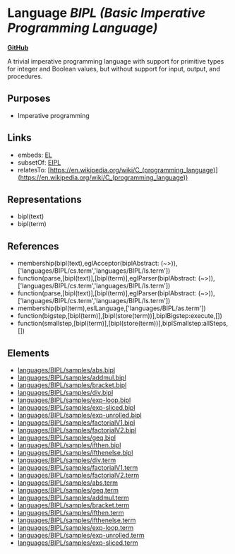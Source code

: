 # Language _BIPL (Basic Imperative Programming Language)_
**[GitHub](https://github.com/softlang/yas/blob/master/languages/BIPL)**

A trivial imperative programming language with support for primitive types for integer and Boolean values, but without support for input, output, and procedures.

## Purposes
* Imperative programming

## Links
* embeds: [EL](http://softlang.github.io/yas/languages/EL.html)
* subsetOf: [EIPL](http://softlang.github.io/yas/languages/EIPL.html)
* relatesTo: [https://en.wikipedia.org/wiki/C_(programming_language)](https://en.wikipedia.org/wiki/C_(programming_language))

## Representations
* bipl(text)
* bipl(term)

## References
* membership(bipl(text),eglAcceptor(biplAbstract: (~>)),['languages/BIPL/cs.term','languages/BIPL/ls.term'])
* function(parse,[bipl(text)],[bipl(term)],eglParser(biplAbstract: (~>)),['languages/BIPL/cs.term','languages/BIPL/ls.term'])
* function(parse,[bipl(text)],[bipl(term)],eglParser(biplAbstract: (~>)),['languages/BIPL/cs.term','languages/BIPL/ls.term'])
* membership(bipl(term),eslLanguage,['languages/BIPL/as.term'])
* function(bigstep,[bipl(term)],[bipl(store(term))],biplBigstep:execute,[])
* function(smallstep,[bipl(term)],[bipl(store(term))],biplSmallstep:allSteps,[])

## Elements
* [languages/BIPL/samples/abs.bipl](../files/languages-BIPL-samples-abs.bipl.md)
* [languages/BIPL/samples/addmul.bipl](../files/languages-BIPL-samples-addmul.bipl.md)
* [languages/BIPL/samples/bracket.bipl](../files/languages-BIPL-samples-bracket.bipl.md)
* [languages/BIPL/samples/div.bipl](../files/languages-BIPL-samples-div.bipl.md)
* [languages/BIPL/samples/exp-loop.bipl](../files/languages-BIPL-samples-exp-loop.bipl.md)
* [languages/BIPL/samples/exp-sliced.bipl](../files/languages-BIPL-samples-exp-sliced.bipl.md)
* [languages/BIPL/samples/exp-unrolled.bipl](../files/languages-BIPL-samples-exp-unrolled.bipl.md)
* [languages/BIPL/samples/factorialV1.bipl](../files/languages-BIPL-samples-factorialV1.bipl.md)
* [languages/BIPL/samples/factorialV2.bipl](../files/languages-BIPL-samples-factorialV2.bipl.md)
* [languages/BIPL/samples/geq.bipl](../files/languages-BIPL-samples-geq.bipl.md)
* [languages/BIPL/samples/ifthen.bipl](../files/languages-BIPL-samples-ifthen.bipl.md)
* [languages/BIPL/samples/ifthenelse.bipl](../files/languages-BIPL-samples-ifthenelse.bipl.md)
* [languages/BIPL/samples/div.term](../files/languages-BIPL-samples-div.term.md)
* [languages/BIPL/samples/factorialV1.term](../files/languages-BIPL-samples-factorialV1.term.md)
* [languages/BIPL/samples/factorialV2.term](../files/languages-BIPL-samples-factorialV2.term.md)
* [languages/BIPL/samples/abs.term](../files/languages-BIPL-samples-abs.term.md)
* [languages/BIPL/samples/geq.term](../files/languages-BIPL-samples-geq.term.md)
* [languages/BIPL/samples/addmul.term](../files/languages-BIPL-samples-addmul.term.md)
* [languages/BIPL/samples/bracket.term](../files/languages-BIPL-samples-bracket.term.md)
* [languages/BIPL/samples/ifthen.term](../files/languages-BIPL-samples-ifthen.term.md)
* [languages/BIPL/samples/ifthenelse.term](../files/languages-BIPL-samples-ifthenelse.term.md)
* [languages/BIPL/samples/exp-loop.term](../files/languages-BIPL-samples-exp-loop.term.md)
* [languages/BIPL/samples/exp-unrolled.term](../files/languages-BIPL-samples-exp-unrolled.term.md)
* [languages/BIPL/samples/exp-sliced.term](../files/languages-BIPL-samples-exp-sliced.term.md)
